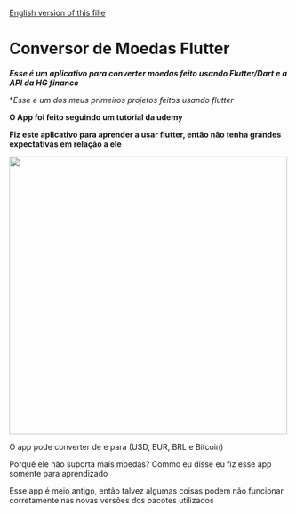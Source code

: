 [English version of this fille](https://github.com/guibrandalisee/CurrencyConverterFlutter#readme)

# Conversor de Moedas Flutter

***Esse é um aplicativo para converter moedas feito usando Flutter/Dart e a API da HG finance***

**Esse é um dos meus primeiros projetos feitos usando flutter*

**O App foi feito seguindo um tutorial da udemy**

**Fiz este aplicativo para aprender a usar flutter, então não tenha grandes expectativas em relação a ele**

<img src="https://user-images.githubusercontent.com/41174096/127569303-2ce925ed-2178-4331-b080-ba552c76be31.png" height="500">

O app pode converter de e para (USD, EUR, BRL e Bitcoin)

Porquê ele não suporta mais moedas? Commo eu disse eu fiz esse app somente para aprendizado

Esse app é meio antigo, então talvez algumas coisas podem não funcionar corretamente nas novas versões dos pacotes utilizados
